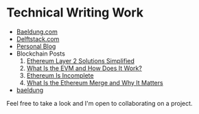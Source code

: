 # Technical Writing Work
* [Baeldung.com](https://github.com/deadex-ng/technial-writing/blob/main/work.md)
* [Delftstack.com](https://www.delftstack.com/author/fumbani-banda/)
* [Personal Blog](https://fumbani.hashnode.dev/)
* Blockchain Posts
    1.    [Ethereum Layer 2 Solutions Simplified](https://www.linkedin.com/pulse/ethereum-layer-2-solutions-simplified-fumbani-banda/)
    2.    [What Is the EVM and How Does It Work?](https://www.linkedin.com/pulse/what-evm-how-does-work-fumbani-banda/)
    3.    [Ethereum Is Incomplete](https://www.linkedin.com/pulse/ethereum-incomplete-fumbani-banda/)
    4.    [What Is the Ethereum Merge and Why It Matters](https://www.linkedin.com/pulse/what-ethereum-merge-why-matters-fumbani-banda/)
* [baeldung](https://www.baeldung.com/)

Feel free to take a look and I'm open to collaborating on a project. 
